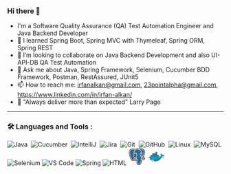 ### Hi there 👋
- I'm a Software Quality Assurance (QA) Test Automation Engineer and Java Backend Developer
- 🌱 I learned Spring Boot, Spring MVC with Thymeleaf, Spring ORM, Spring REST
- 👯 I’m looking to collaborate on Java Backend Development and also UI-API-DB QA Test Automation
- 💬 Ask me about Java, Spring Framework, Selenium, Cucumber BDD Framework, Postman, RestAssured, JUnit5 
- 📫 How to reach me: irfanalkan@gmail.com, 23pointalpha@gmail.com, https://www.linkedin.com/in/irfan-alkan/
- :speech_balloon: "Always deliver more than expected" Larry Page

<!-- <img src="https://github-readme-stats.vercel.app/api?username=irfanalkan23&show_icons=true"/>
<img src="https://github-readme-stats.vercel.app/api/top-langs?username=irfanalkan23"/> -->
---

### :hammer_and_wrench: Languages and Tools :

<div>
<img height=40 src="https://cdn.jsdelivr.net/gh/devicons/devicon/icons/java/java-original.svg" title="Java" alt="Java" width="40" height="40"/>&nbsp;
<img height=40 src="https://cdn.jsdelivr.net/gh/devicons/devicon/icons/cucumber/cucumber-plain.svg" title="Cucumber" alt="Cucumber" width="40" height="40"/>&nbsp;
<img height=40 src="https://cdn.jsdelivr.net/gh/devicons/devicon/icons/intellij/intellij-original.svg" title="IntelliJ" alt="IntelliJ" width="40" height="40"/>&nbsp;
<img height=40 src="https://cdn.jsdelivr.net/gh/devicons/devicon/icons/jira/jira-original.svg" title="Jira" alt="Jira" width="40" height="40"/>&nbsp;
<img height=40 src="https://cdn.jsdelivr.net/gh/devicons/devicon/icons/git/git-original.svg" title="Git" alt="Git" width="40" height="40"/>&nbsp;
<img height=40 src="https://cdn.jsdelivr.net/gh/devicons/devicon/icons/github/github-original.svg" title="GitHub" alt="GitHub" width="40" height="40"/>&nbsp;
<img height=40 src="https://cdn.jsdelivr.net/gh/devicons/devicon/icons/linux/linux-original.svg" title="Linux" alt="Linux" width="40" height="40"/>&nbsp;
<img height=40 src="https://cdn.jsdelivr.net/gh/devicons/devicon/icons/mysql/mysql-original.svg" title="MySQL" alt="MySQL" width="40" height="40"/>&nbsp;
<img height=40 src="https://cdn.jsdelivr.net/gh/devicons/devicon/icons/selenium/selenium-original.svg" title="Selenium" alt="Selenium" width="40" height="40"/>
<img height=40 src="https://cdn.jsdelivr.net/gh/devicons/devicon/icons/vscode/vscode-original.svg" title="VS Code" alt="VS Code" width="40" height="40"/>
<img height=40 src="https://cdn.jsdelivr.net/gh/devicons/devicon/icons/spring/spring-original.svg" title="Spring" alt="Spring" width="40" height="40"/>
<img height=40 src="https://cdn.jsdelivr.net/gh/devicons/devicon/icons/html5/html5-original.svg" title="HTML" alt="HTML" width="40" height="40"/>
<img height=40 src="https://github.com/devicons/devicon/blob/v2.15.1/icons/postgresql/postgresql-original.svg" title="PostgreSQL" alt="PostgreSQL" width="40" height="40"/>
<img height=40 src="https://github.com/devicons/devicon/blob/v2.15.1/icons/docker/docker-original.svg" title="Docker" alt="Docker" width="40" height="40"/>  
<div>
  
<!--
**irfanalkan23/irfanalkan23** is a ✨ _special_ ✨ repository because its `README.md` (this file) appears on your GitHub profile.

Here are some ideas to get you started:

- 🔭 I’m currently working on Patika.dev Java & QA tasks
- 🌱 I’m currently learning advanced API Test Automation framework
- 👯 I’m looking to collaborate on UI-API-DB QA Test Automation
- 🤔 I’m looking for help with ...
- 💬 Ask me about ...
- 📫 How to reach me: ...
- 😄 Pronouns: ...
- ⚡ Fun fact: ...
-->
